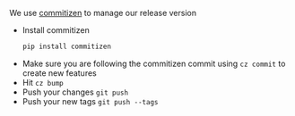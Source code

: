 We use [commitizen](https://pypi.org/project/commitizen/) to manage our release version 

- Install commitizen
  ```bash
  pip install commitizen
  ```
- Make sure you are following the commitizen commit using `cz commit` to create new features
- Hit `cz bump`
- Push your changes `git push`
- Push your new tags `git push --tags`
